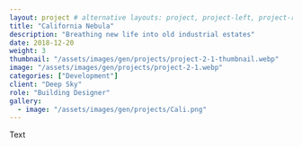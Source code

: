 ```yaml
---
layout: project # alternative layouts: project, project-left, project-right, project-top
title: "California Nebula"
description: "Breathing new life into old industrial estates"
date: 2018-12-20
weight: 3
thumbnail: "/assets/images/gen/projects/project-2-1-thumbnail.webp"
image: "/assets/images/gen/projects/project-2-1.webp"
categories: ["Development"]
client: "Deep Sky"
role: "Building Designer"
gallery:
  - image: "/assets/images/gen/projects/Cali.png"
---
```


Text
